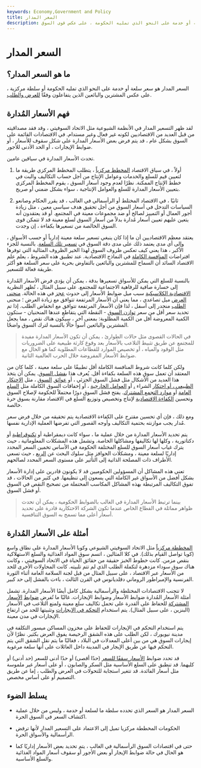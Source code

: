 ```yaml
---
keywords: Economy,Government and Policy
title: السعر المدار
description: السعر المدار هو سعر سلعة أو خدمة على النحو الذي تمليه الحكومة ، على عكس قوى السوق.
---
```


# السعر المدار
## ما هو السعر المدار؟

السعر المدار هو سعر سلعة أو خدمة على النحو الذي تمليه الحكومة أو سلطة مركزية ، على عكس المشترين والبائعين الذين يتفاعلون وفقًا [للعرض والطلب](/law-of-supply-demand).

## فهم الأسعار المُدارة

لقد ظهر التسعير المدار في الأنظمة الشيوعية مثل الاتحاد السوفيتي ، وقد فقد مصداقيته من قبل العديد من الاقتصاديين لكونه غير فعال وغير مستدام. في الاقتصادات القائمة على السوق بشكل عام ، قد يتم فرض بعض الأسعار المدارة على شكل سقوف للأسعار ، أو ضوابط الإيجارات ، أو الحد الأدنى للأجور.

تحدث الأسعار المدارة في سياقين عامين.

1. أولاً ، في سياق الاقتصاد [المخطط مركزياً](/centrally-planned-economy) ، يتطلب المخطط المركزي طريقة ما لتعيين قيم للسلع والخدمات وعوامل الإنتاج من أجل حساب التكاليف والبت في خطط الإنتاج الممكنة. نظرًا لعدم وجود أسعار السوق ، يقوم المخطط المركزي بتعيين الأسعار المدارة للسلع والعوامل الإنتاجية ، سواء بشكل ضمني أو صريح.

1. ثانيًا ، في الاقتصاد المختلط أو الرأسمالي في الغالب ، قد يقرر الحكام وصانعو السياسات التدخل في أسعار السوق من أجل تحقيق هدف سياسي معين ، مثل زيادة أجور العمال أو التمييز لصالح أو ضد مجموعات معينة في المجتمع. أو قد يعتقدون أنه يتعين عليهم تعيين أسعار مُدارة بدلاً من أسعار السوق لسلع معينة قد لا تتمكن قوى السوق الخالصة من تسعيرها بكفاءة ، إن وجدت.

يعتقد معظم الاقتصاديين أن ما إذا كان ينبغي تسعير سلعة معينة إدارياً أو حسب الأسواق ، وإلى أي مدى يعتمد ذلك على مدى دقة السوق في [تسعير تلك السلعة](/pricediscovery). بالنسبة للجزء الأكبر ، هذا يعني كيف تعكس ظروف السوق لهذا الخير الظروف المثالية التي توفرها افتراضات [المنافسة الكاملة](/perfectcompetition) في النماذج الاقتصادية. عند تطبيق هذه الشروط ، يعلم علم الاقتصاد السائد أن السماح للمشترين والبائعين بالتفاوض بحرية على سعر السلعة هو أكثر طريقة فعالة للتسعير.

بالنسبة للسلع التي يمكن للأسواق تسعيرها بدقة ، يمكن أن يؤدي فرض الأسعار المُدارة إلى خسارة صافية للرفاهية الاجتماعية للمجتمع. على سبيل المثال ، تُظهر النظرية [الاقتصادية الكلاسيكية](/classicaleconomics) سبب ميل ضوابط الأسعار إلى حدوث [عجز](/shortage) في هذه الحالة. [منحنى العرض](/supply-curve) ميل تصاعدي ، مما يعني أن الأسعار المرتفعة تتوافق مع زيادة العرض ؛ منحنى [الطلب](/demand-curve) منحدر إلى أسفل ، لذا فإن الأسعار المرتفعة تتوافق مع انخفاض الطلب. إذا تم تحديد سعر أقل من سعر [توازن السوق](/equilibrium) - النقطة التي يتقاطع عندها المنحنيان - ستكون الكمية المعروضة أقل من الكمية المطلوبة: بمعنى آخر ، سيكون هناك نقص ، مما يجعل المشترين والبائعين أسوأ حالًا بالنسبة لترك السوق واضحًا.

> في الحالات القصوى مثل حالات الطوارئ ، يمكن أن تكون الأسعار المدارة مفيدة للمجتمع عن طريق تثبيط التلاعب بالأسعار بعد وقوع كارثة طبيعية على الضروريات مثل الوقود والمياه ، أو تخصيص الموارد للقطاعات المطلوبة كما هو الحال مع ضوابط الأسعار المفروضة خلال الحرب العالمية الثانية.

>

ولكن كلما كانت شروط المنافسة الكاملة أقل تطبيقًا على سلعة معينة ، كلما كان من المعتقد أن تعمل سوق هذه السلعة بكفاءة أقل. يُعرف هذا [بفشل السوق](/marketfailure). يمكن أن يتخذ هذا العديد من الأشكال مثل فشل السوق الجزئي ، أو [عوائق](/imperfect_competition) [السوق](/imperfect_competition) ، مثل [الاحتكار الطبيعي ، أو احتكار](/natural_monopoly) الشراء [،](/monopsony) أو [العوامل الخارجية](/externality) ، أو إخفاقات السوق الكاملة مثل [السلع العامة](/public-good) أو [موارد التجمع المشترك](/common-pool). يفتح فشل السوق دورًا محتملاً للحكومة لإصلاح السوق وتحسين [الكفاءة الاقتصادية](/economic_efficiency) لإنتاج وتخصيص وتوزيع السلع في الاقتصاد مقارنة بسوق حرة خالصة.

ومع ذلك ، فإن أي تحسين مقترح على الكفاءة الاقتصادية يتم تحقيقه من خلال فرض سعر مُدار يجب موازنته بحتمية التكاليف وأوجه القصور التي تفرضها العملية الإدارية نفسها.

يتم تحديد الأسعار المدارة من خلال عملية ما ، سواء كانت ديمقراطية أو [تكنوقراطية](/technocracy) أو دكتاتورية ، وكلها لها تكاليفها ومشاكلها الخاصة. وتشمل هذه المشكلات المعلوماتية ، حيث يترك غياب أسعار السوق للسلع المختلفة الحكومة في الأساس تخمين السعر المحدد إداريًا لسلعة معينة ، ومشكلات الحوافز مثل سلوك البحث عن [الريع](/rentseeking) ، حيث تسعى الأطراف ذات المصلحة الذاتية إلى التأثير على مستوى السعر المحدد لصالحهم.

تعني هذه المشاكل أن المسؤولين الحكوميين قد لا يكونون قادرين على إدارة الأسعار بشكل أفضل من الأسواق غير الكاملة التي يسعون إلى تنظيمها. في كثير من الحالات ، قد تفوق التكاليف المرتبطة بهذه المشاكل المكاسب المحتملة من تصحيح النقص في السوق أو فشل السوق.

> بينما ترتبط الأسعار المدارة في الغالب بالضوابط الحكومية ، يمكن أن تحدث ظواهر مماثلة في القطاع الخاص عندما تكون الشركة الاحتكارية قادرة على تحديد أسعار أعلى مما تسمح به السوق التنافسية.

>

## أمثلة على الأسعار المُدارة

[المخططة مركزياً](/centrally-planned-economy) مثل الاتحاد السوفيتي الشيوعي وكوبا الأسعار المدارة على نطاق واسع (كوبا تواصل القيام بذلك). في كلا المثالين ، اتسم سوق المواد الغذائية والسلع الاستهلاكية بنقص مزمن. كانت خطوط الخبز حقيقة من حقائق الحياة في الاتحاد السوفيتي ، وكانت هناك سوق سوداء مزدهرة لتكملة الطلب الذي لم تتم تلبيته. كانت المحاولات الأخرى للحد من الأسعار عبر الاقتصاد ، على سبيل المثال من قبل لجنة السلامة العامة أثناء الثورة الفرنسية والإمبراطور الروماني دقلديانوس في القرن الثالث ، باءت بالفشل إلى حد كبير.

لا تتجنب الاقتصادات المختلطة والرأسمالية بشكل كامل أيضًا الأسعار المدارة. تشمل أمثلة الأسعار المُدارة ضوابط الأسعار وضوابط الإيجارات. غالبًا ما تُفرض [ضوابط](/price-controls) [الأسعار المشتركة](/price-controls) للحفاظ على القدرة على تحمل تكاليف سلع معينة ولمنع التلاعب في الأسعار (البنزين ، على سبيل المثال). يتم استخدام [التحكم في الإيجارات](/rent-control) وتثبيتها للحد من ارتفاع الإيجارات في مدن معينة.

يتم استخدام التحكم في الإيجارات للحفاظ على مخزون المساكن ميسور التكلفة في مدينة نيويورك ، لكن الطلب على هذه الشقق الرخيصة يفوق العرض بكثير. نظرًا لأن إيجارات السوق هي من بين أعلى المعدلات في البلاد ، فغالبًا ما يتم نقل الشقق التي يتم التحكم فيها عن طريق الإيجار في المدينة داخل العائلات على أنها سلعة مرغوبة.

قد تحدد ضوابط [الأسعار سقفًا للسعر](/price-ceiling) (حدًا أقصى) أو حدًا أدنى للسعر (حد أدنى) أو كليهما. قد تنطبق على السلع الأساسية مثل السكر والصابون ، أو على أسعار غير ملموسة مثل أسعار الفائدة. قد تتغير استجابة للتحولات في العرض والطلب ، إما عن طريق التصميم أو على أساس مخصص.

## يسلط الضوء

- السعر المدار هو السعر الذي تحدده سلطة ما لسلعة أو خدمة ، وليس من خلال عملية اكتشاف السعر في السوق الحرة.

- الحكومات المخططة مركزيا تميل إلى الاعتماد على التسعير المدار لأنها ترفض الرأسمالية والأسواق الحرة.

- حتى في اقتصادات السوق الرأسمالية في الغالب ، يتم تحديد بعض الأسعار إداريًا كما هو الحال في حالة ضوابط الإيجار أو بعض الأجور أو سقوف أسعار المواد الغذائية والسلع الأساسية.

